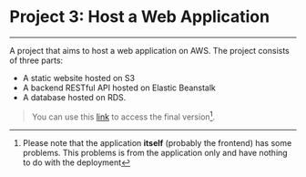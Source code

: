 # Project 3: Host a Web Application
---
A project that aims to host a web application on AWS. The project consists of three parts:
- A static website hosted on S3
- A backend RESTful API hosted on Elastic Beanstalk
- A database hosted on RDS.
>You can use this [link](http://static-app-project-3.s3-website-us-east-1.amazonaws.com) to access the final version[^1].

[^1]: Please note that the application **itself** (probably the frontend) has some problems. This problems is from the application only and have nothing to do with the deployment